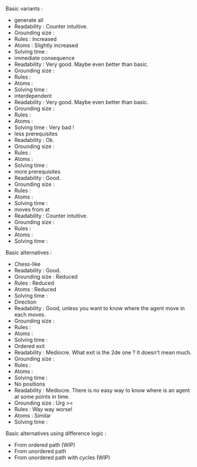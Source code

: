 Basic variants :

* generate all
 * Readability : Counter intuitive.
 * Grounding size :
  * Rules : Increased
  * Atoms : Slightly increased
 * Solving time :
* immediate consequence
 * Readability : Very good. Maybe even better than basic.
 * Grounding size :
  * Rules :
  * Atoms :
 * Solving time :
* interdependent
 * Readability : Very good. Maybe even better than basic.
 * Grounding size :
  * Rules :
  * Atoms :
 * Solving time : Very bad !
* less prerequisites
 * Readability : Ok.
 * Grounding size :
  * Rules :
  * Atoms :
 * Solving time :
* more prerequisites
 * Readability : Good.
 * Grounding size :
  * Rules :
  * Atoms :
 * Solving time :
* moves from at
 * Readability : Counter intuitive.
 * Grounding size :
  * Rules :
  * Atoms :
 * Solving time :

Basic alternatives :

* Chess-like
 * Readability : Good.
 * Grounding size : Reduced
  * Rules : Reduced
  * Atoms : Reduced
 * Solving time :
* Direction
 * Readability : Good, unless you want to know where the agent move in each moves.
 * Grounding size :
  * Rules :
  * Atoms :
 * Solving time :
* Ordered exit
 * Readability : Mediocre. What exit is the 2de one ? It doesn't mean much.
 * Grounding size :
  * Rules :
  * Atoms :
 * Solving time :
* No positions
 * Readability : Mediocre. There is no easy way to know where is an agent at some points in time.
 * Grounding size : Urg ><
  * Rules : Way way worse!
  * Atoms : Similar
 * Solving time :

Basic alternatives using difference logic :

* From ordered path (WIP)
* From unordered path
* From unordered path with cycles (WIP)
